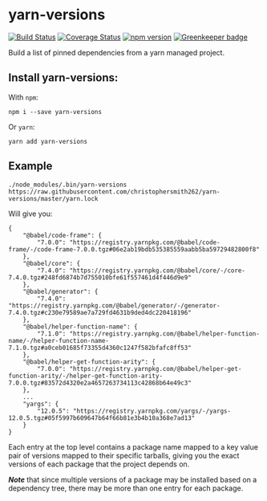 # yarn-versions

[![Build Status](https://travis-ci.org/christophersmith262/yarn-versions.svg?branch=master)](https://travis-ci.org/christophersmith262/yarn-versions)
[![Coverage Status](https://coveralls.io/repos/github/christophersmith262/yarn-versions/badge.svg?branch=master)](https://coveralls.io/github/christophersmith262/yarn-versions?branch=master)
[![npm version](https://img.shields.io/npm/v/scss-extractor.svg?style=flat)](https://www.npmjs.com/package/scss-extractor)
[![Greenkeeper badge](https://badges.greenkeeper.io/christophersmith262/yarn-versions.svg)](https://greenkeeper.io/)

Build a list of pinned dependencies from a yarn managed project.

## Install yarn-versions:

With `npm`:

```
npm i --save yarn-versions
```

Or `yarn`:

```
yarn add yarn-versions
```

## Example

```
./node_modules/.bin/yarn-versions https://raw.githubusercontent.com/christophersmith262/yarn-versions/master/yarn.lock
```

Will give you:

```
{
    "@babel/code-frame": {
        "7.0.0": "https://registry.yarnpkg.com/@babel/code-frame/-/code-frame-7.0.0.tgz#06e2ab19bdb535385559aabb5ba59729482800f8"
    },
    "@babel/core": {
        "7.4.0": "https://registry.yarnpkg.com/@babel/core/-/core-7.4.0.tgz#248fd6874b7d755010bfe61f557461d4f446d9e9"
    },
    "@babel/generator": {
        "7.4.0": "https://registry.yarnpkg.com/@babel/generator/-/generator-7.4.0.tgz#c230e79589ae7a729fd4631b9ded4dc220418196"
    },
    "@babel/helper-function-name": {
        "7.1.0": "https://registry.yarnpkg.com/@babel/helper-function-name/-/helper-function-name-7.1.0.tgz#a0ceb01685f73355d4360c1247f582bfafc8ff53"
    },
    "@babel/helper-get-function-arity": {
        "7.0.0": "https://registry.yarnpkg.com/@babel/helper-get-function-arity/-/helper-get-function-arity-7.0.0.tgz#83572d4320e2a4657263734113c42868b64e49c3"
    },
    ...
    "yargs": {
        "12.0.5": "https://registry.yarnpkg.com/yargs/-/yargs-12.0.5.tgz#05f5997b609647b64f66b81e3b4b10a368e7ad13"
    }
}

```

Each entry at the top level contains a package name mapped to a key value pair of versions mapped to their specific tarballs, giving you the exact versions of each package that the project depends on.

***Note*** that since multiple versions of a package may be installed based on a dependency tree, there may be more than one entry for each package.
